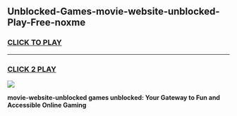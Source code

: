 
## Unblocked-Games-movie-website-unblocked-Play-Free-noxme
<h3>
<a href="https://premium76.site?title=movie-website-unblocked&ref=23A">CLICK TO PLAY</a></h3>
<hr>

<h3>
<a href="https://premium76.site?title=movie-website-unblocked&ref=23A">CLICK 2 PLAY</a>
  
</h3>

<a href="https://premium76.site?title=movie-website-unblocked&ref=23A"><img src="https://clearcache.store/games.png"></a>


**movie-website-unblocked games unblocked: Your Gateway to Fun and Accessible Online Gaming**
